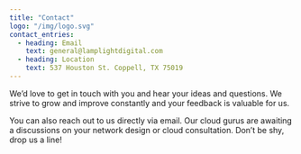 ```yaml
---
title: "Contact"
logo: "/img/logo.svg"
contact_entries:
  - heading: Email
    text: general@lamplightdigital.com
  - heading: Location
    text: 537 Houston St. Coppell, TX 75019
---
```


We’d love to get in touch with you and hear your ideas and
questions. We strive to grow and improve constantly and your feedback
is valuable for us.

You can also reach out to us directly via email.  Our cloud gurus are awaiting a discussions on your network design or cloud consultation. Don’t be shy, drop us a line!
